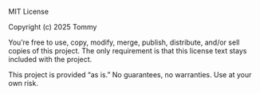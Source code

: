 MIT License

Copyright (c) 2025 Tommy

You’re free to use, copy, modify, merge, publish, distribute, and/or sell copies of this project. 
The only requirement is that this license text stays included with the project.

This project is provided “as is.” No guarantees, no warranties. 
Use at your own risk.
